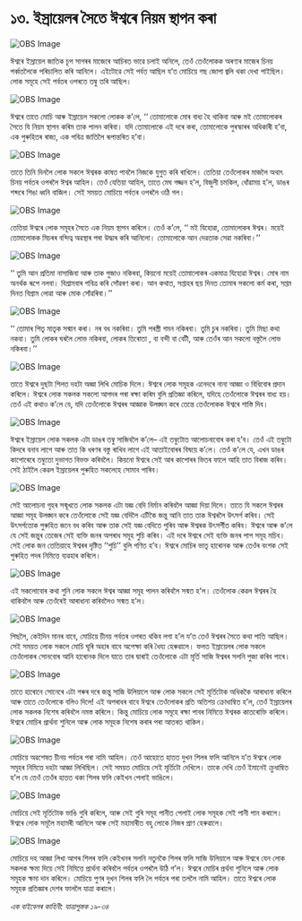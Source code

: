 # ১৩. ইস্ৰায়েলৰ সৈতে ঈশ্বৰে নিয়ম স্থাপন কৰা 

![OBS Image](https://cdn.door43.org/obs/jpg/360px/obs-en-13-01.jpg)

ঈশ্বৰে ইস্ৰায়েল জাতিক চূপ সাগৰৰ মাজেৰে আচিৰত ভাৱে চলাই অনিলে, তেওঁ তেওঁলোকক অৰণ্যৰ মাজেৰ চিনয় পৰ্ব্বতলৈকে পৰিচালিত কৰি আনিলে। এইটোৱে সেই পৰ্বত আছিল য’ত মোচিয়ে গছ জোপা জ্বলি থকা দেখা পাইছিল। লোক সমূহে সেই পৰ্বতৰ ওপৰতে তম্বু তৰি আছিল। 

![OBS Image](https://cdn.door43.org/obs/jpg/360px/obs-en-13-02.jpg)

ঈশ্বৰে তাতে মোচি আৰু ইস্ৰায়েল সকলো লোকক ক’লে, ‘‘ তোমালোকে মোৰ বাধ্য হৈ থাকিবা আৰু মই তোমালোকৰ সৈতে যি নিয়ম স্থাপন কৰিম তাক পালন কৰিবা। যদি তোমালোকে এই দৰে কৰা, তোমালোকে পুৰস্কাৰৰ অধিকাৰী হ’বা, এক পুৰুহিতৰ ৰাজ্য, এক পবিত্ৰ জাতিলৈ ৰূপান্তৰিত হ’বা। 

![OBS Image](https://cdn.door43.org/obs/jpg/360px/obs-en-13-03.jpg)

তাতে তিনি দিনলৈ লোক সকলে ঈশ্বৰক কাষত পাবলৈ নিজকে যুগুত কৰি ৰাখিলে। তেতিয়া তেওঁলোকৰ মাজলৈ অথাৎ চিনয় পৰ্বতৰ ওপৰলৈ ঈশ্বৰ আহিল। তেওঁ যেতিয়া আহিল, তাতে মেঘ গজ্জন হ’ল, বিজুলী চমকিল, ধোঁৱাময় হ’ল, ডাঙৰ শব্দৰে শিঙা ধ্বনি বাজিল।  সেই সময়ত মোচিয়ে পৰ্বতৰ ওপৰলৈ ওঠি গল। 

![OBS Image](https://cdn.door43.org/obs/jpg/360px/obs-en-13-04.jpg)

তেতিয়া ঈশ্বৰে লোক সমূহৰ সৈতে এক নিয়ম স্থাপন কৰিলে। তেওঁ ক’লে, ‘‘ মই যিহোৱা, তোমালোকৰ ঈশ্বৰ। ময়েই তোমালোকক মিচৰৰ বন্দিত্ব অৱস্থাৰ পৰা উদ্ধাৰ কৰি আনিলো। তোমালোকে আন দেৱতাক সেৱা নকৰিবা।’’

![OBS Image](https://cdn.door43.org/obs/jpg/360px/obs-en-13-05.jpg)

‘‘ তুমি আন প্ৰতিমা নাসাজিবা আৰু তাক পুজাও নকিৰবা, কিয়নো ময়েই  তোমালোকৰ একমাত্ৰ যিহোৱা ঈশ্বৰ। মোৰ নাম অনৰ্থক ৰূপে নলবা। বিশ্ৰামবাৰ পবিত্ৰ কৰি সোঁৱৰণ কৰা। আন কথাত, সপ্তাহৰ ছয় দিনত তোমাৰ সকলো কৰ্ম কৰা, সপ্তম দিনত বিশ্ৰাম লোৱা আৰু মোক সোঁৱৰিবা।’’

![OBS Image](https://cdn.door43.org/obs/jpg/360px/obs-en-13-06.jpg)

‘‘ তোমাৰ পিতৃ মাতৃক সন্মান কৰা। নৰ বধ নকৰিবা। তুমি পৰস্ত্ৰী গমন নকিৰবা। তুমি চুৰ নকৰিবা। তুমি মিছা কথা নকবা। তুমি লোকৰ ঘৰলৈ লোভ নকিৰবা, লোকৰ তিৰোতা , বা বন্দী বা বেটী, আৰু তেওঁৰ আন সকলো বস্তুলৈ লোভ নকিৰবা।’’

![OBS Image](https://cdn.door43.org/obs/jpg/360px/obs-en-13-07.jpg)

তাতে ঈশ্বৰে দুছটা শিলত দহটা অজ্ঞা লিখি মোচিক দিলে। ঈশ্বৰে লোক সমূহক এনেদৰে নানা আজ্ঞা ও বিধিবোৰ প্ৰদান কৰিলে। ঈশ্বৰে লোক সকলক সকলো আপদৰ পৰা ৰক্ষা কৰিম বুলি প্ৰতিজ্ঞা কৰিলে, যদিহে তেওঁলোকে ঈশ্বৰৰ বাধ্য হয়। তেওঁ এই কথাও ক’লে যে, যদি তেওঁলোকে ঈশ্বৰৰ আজ্ঞাক উলঙ্ঘন কৰে তেন্তে তেওঁলোকক ঈশ্বৰে শাস্তি দিব। 

![OBS Image](https://cdn.door43.org/obs/jpg/360px/obs-en-13-08.jpg)

ঈশ্বৰে ইস্ৰায়েল লোক সকলক  এটা ডাঙৰ তম্বু  সাজিবলৈ ক’লে– এই তম্বুটোত আলোচনাবোৰ কৰা হ’ব। তেওঁ এই তম্বুটো কিদৰে বনাব লাগে আৰু তাত কি ধৰণৰ বস্তু ৰাখিব লাগে এই আতাইবোৰৰ বিষয়ে ক’লে। তেওঁ ক’লে যে, এখন ডাঙৰ কাপোৰেৰে তম্বুতো দুভাগত বিভক্ত কৰিবলৈ। কিয়নো ঈশ্বৰে সেই আৰ কাপোৰৰ ভিতৰ ফালে আহি তাত বিৰাজ কৰিব। সেই ঠাইলৈ কেৱল ইস্ৰায়েলৰ পুৰুহিত সকলেহে সোমাব পাৰিব। 

![OBS Image](https://cdn.door43.org/obs/jpg/360px/obs-en-13-09.jpg)

সেই আলোচনা গৃহৰ সন্মূখতে লোক সকলক এটা যজ্ঞ বেদি নিৰ্মান কৰিবলৈ আজ্ঞা দিয়া দিলে। তাতে যি সকলে ঈশ্বৰৰ আজ্ঞা সমূহ উলঙ্ঘন কৰে তেওঁলোকে সেই যজ্ঞ বেদিলৈ এটিকৈ জন্তু আনি তাত তাক ঈশ্বৰলৈ উৎসৰ্গ কৰিব। সেই উৎসৰ্গতোক পুৰুহিত জনে বধ কৰিব আৰু তাক সেই যজ্ঞ বেদিতে পুৰিব আৰু ঈশ্বৰক উৎসৰ্গীত কৰিব। ঈশ্বৰে আৰু ক’লে যে সেই জন্তুৰ তেজেৰ সেই ব্যক্তি জনৰ অপৰাধ সমূহ শুচি কৰিব। এই দৰে ঈশ্বৰে সেই ব্যক্তি জনৰ পাপ সমূহ মচিব। সেই লোক জন তেতিয়াহে ঈশ্বৰৰ দৃষ্টিত  ‘‘শুচি’’ বুলি গণিত হ’ব। ঈশ্বৰে মোচিৰ ভাতৃ হাৰোনক আৰু তেওঁৰ বংশক সেই পুৰুহিত পদৰ নিমিত্তে ব্যৱহাৰ কৰিলে।   

![OBS Image](https://cdn.door43.org/obs/jpg/360px/obs-en-13-10.jpg)

এই সকলোবোৰ কথা শুনি লোক সকলে ঈশ্বৰ আজ্ঞা সমূহ পালন কৰিবলৈ সন্মত হ’ল।  তেওঁলোক কেৱল ঈশ্বৰৰ হৈ থাকিবলৈ আৰু তেওঁৰেই আৰাধানা কৰিবলৈও সন্মত হ’ল।

![OBS Image](https://cdn.door43.org/obs/jpg/360px/obs-en-13-11.jpg)

পিছলৈ, কেইদিন মানৰ বাবে, মোচিয়ে চীনয় পৰ্বতৰ ওপৰত থকিব লগা হ’ল য’ত তেওঁ ঈশ্বৰৰ সৈতে কথা পাতি আছিল। সেই সময়ত লোক সকলে মোচি ঘূৰি অহাৰ বাবে অপেক্ষা কৰি ধৈয্য হেৰুৱালে। ফলত ইস্ৰায়েলৰ লোক সকলে তেওঁলোকৰ সোনবোৰ আনি হাৰোনক দিলে যাতে তাৰ দ্বাৰাই তেওঁলোকে এটা মূৰ্তি সাজি ঈশ্বৰৰ সলনি পুজা কৰিব পাৰে।  

![OBS Image](https://cdn.door43.org/obs/jpg/360px/obs-en-13-12.jpg)

তাতে হাৰোনে সোনেৰে এটা গৰুৰ দৰে জন্তু সাজি উলিয়ালে আৰু লোক সকলে সেই মূৰ্তিটোক অধিককৈ আৰাধানা কৰিলে আৰু তাতে তেওঁলোকে বলিও দিলে! এই অপৰাধৰ বাবে ঈশ্বৰে তেওঁলোকৰ প্ৰতি অতিশয় ক্ৰোধাম্বিত হ’ল, তেওঁ ইস্ৰায়েলৰ লোক সকলক নিশেষ কৰিবলৈ নমস্ত কৰিলে। কিন্তু মোচিয়ে লোক সমূহে ৰক্ষা পাবৰ নিমিত্তে ঈশ্বৰক কাতৰোক্তি কৰিলে। ঈশ্বৰে মোচিৰ প্ৰাৰ্থনা শুনিলে আৰু লোক সমূহক নিশেষ কৰাৰ পৰা আতৰত থাকিল। 

![OBS Image](https://cdn.door43.org/obs/jpg/360px/obs-en-13-13.jpg)

মোচিয়ে অৱশেষত চীনয় পৰ্বতৰ পৰা নামি আহিল। তেওঁ আহোতে হাতত দুখন শিলৰ ফলি আনিলে য’ত ঈশ্বৰে লোক সমূহৰ নিমিত্তে দহটা আজ্ঞা লিখিছিল। সেই সময়ত মোচিয়ে সেই মূৰ্তিটো দেখিলে। তাকে দেখি তেওঁ ইমানেই ক্ৰুধাম্বিত হ’ল যে তেওঁ তেওঁৰ হাতত থকা শিলৰ ফলি কেইখন পেলাই ভাঙিলে।

![OBS Image](https://cdn.door43.org/obs/jpg/360px/obs-en-13-14.jpg)

মোচিয়ে সেই মূৰ্তিটোক ভাঙি গুৰি কৰিলে, আৰু সেই গুৰি সমূহ পানীত পেলাই লোক সমূহক সেই পানী পান কৰালে। ঈশ্বৰে লোক সমূলৈ মহামৰী আনিলে আৰু সেই মহামাৰীত বহু লোকে নিজৰ প্ৰাণ হেৰুৱালে। 

![OBS Image](https://cdn.door43.org/obs/jpg/360px/obs-en-13-15.jpg)

মোচিয়ে দহ আজ্ঞা লিখা আগৰ শিলৰ ফলি কেইখনৰ সলনি নতুনকৈ শিলৰ ফলি সাজি উলিয়ালে আৰু ঈশ্বৰে যেন লোক সকলক ক্ষমা দিয়ে সেই নিমিত্তে প্ৰাৰ্থনা কৰিবলৈ পৰ্বতৰ ওপৰলৈ উঠি গ’ল। ঈশ্বৰে মোচিৰ প্ৰৰ্থনা শুনিলে আৰু লোক সমূহক ক্ষমা দান কৰিলে। মোচিয়ে পুণৰ দুখন শিলৰ ফলি লৈ পৰ্বতৰ পৰা তললৈ নামি আহিল। তাতে ঈশ্বৰে লোক সমূহক প্ৰতিজ্ঞাৰ দেশৰ ফাললৈ যাত্ৰা কৰালে। 

_এক বাইবেলৰ কাহিনী: যাত্ৰাপুস্তক ১৯-৩৪_

